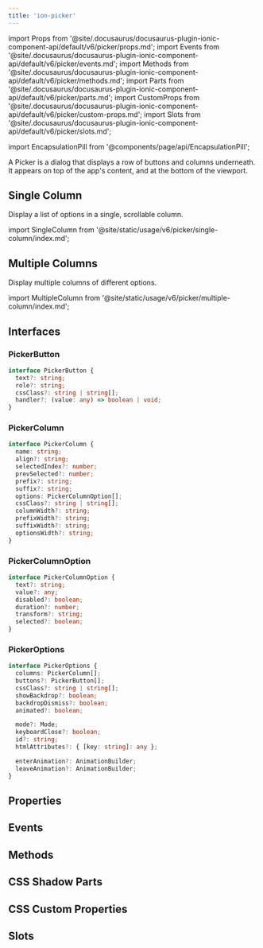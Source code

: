 ```yaml
---
title: 'ion-picker'
---
```


import Props from '@site/.docusaurus/docusaurus-plugin-ionic-component-api/default/v6/picker/props.md';
import Events from '@site/.docusaurus/docusaurus-plugin-ionic-component-api/default/v6/picker/events.md';
import Methods from '@site/.docusaurus/docusaurus-plugin-ionic-component-api/default/v6/picker/methods.md';
import Parts from '@site/.docusaurus/docusaurus-plugin-ionic-component-api/default/v6/picker/parts.md';
import CustomProps from '@site/.docusaurus/docusaurus-plugin-ionic-component-api/default/v6/picker/custom-props.md';
import Slots from '@site/.docusaurus/docusaurus-plugin-ionic-component-api/default/v6/picker/slots.md';

<head>
  <title>Picker | Display Buttons and Columns for ion-picker on Ionic Apps</title>
  <meta
    name="description"
    content="A Picker is a dialog that displays a row of buttons and columns underneath. Ion-picker appears on top of the app's content, and at the bottom of the viewport."
  />
</head>

import EncapsulationPill from '@components/page/api/EncapsulationPill';

<EncapsulationPill type="scoped" />

A Picker is a dialog that displays a row of buttons and columns underneath. It appears on top of the app's content, and at the bottom of the viewport.

## Single Column

Display a list of options in a single, scrollable column.

import SingleColumn from '@site/static/usage/v6/picker/single-column/index.md';

<SingleColumn />

## Multiple Columns

Display multiple columns of different options.

import MultipleColumn from '@site/static/usage/v6/picker/multiple-column/index.md';

<MultipleColumn />

## Interfaces

### PickerButton

```typescript
interface PickerButton {
  text?: string;
  role?: string;
  cssClass?: string | string[];
  handler?: (value: any) => boolean | void;
}
```

### PickerColumn

```typescript
interface PickerColumn {
  name: string;
  align?: string;
  selectedIndex?: number;
  prevSelected?: number;
  prefix?: string;
  suffix?: string;
  options: PickerColumnOption[];
  cssClass?: string | string[];
  columnWidth?: string;
  prefixWidth?: string;
  suffixWidth?: string;
  optionsWidth?: string;
}
```

### PickerColumnOption

```typescript
interface PickerColumnOption {
  text?: string;
  value?: any;
  disabled?: boolean;
  duration?: number;
  transform?: string;
  selected?: boolean;
}
```

### PickerOptions

```typescript
interface PickerOptions {
  columns: PickerColumn[];
  buttons?: PickerButton[];
  cssClass?: string | string[];
  showBackdrop?: boolean;
  backdropDismiss?: boolean;
  animated?: boolean;

  mode?: Mode;
  keyboardClose?: boolean;
  id?: string;
  htmlAttributes?: { [key: string]: any };

  enterAnimation?: AnimationBuilder;
  leaveAnimation?: AnimationBuilder;
}
```

## Properties

<Props />

## Events

<Events />

## Methods

<Methods />

## CSS Shadow Parts

<Parts />

## CSS Custom Properties

<CustomProps />

## Slots

<Slots />
